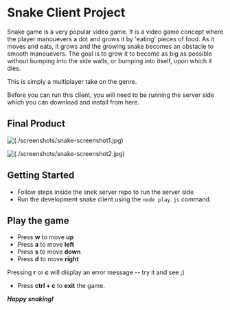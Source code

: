 # Snake Client Project

Snake game is a very popular video game. It is a video game concept where the player manouevers a dot and grows it by 'eating' pieces of food. As it moves and eats, it grows and the growing snake becomes an obstacle to smooth manouevers. The goal is to grow it to become as big as possible without bumping into the side walls, or bumping into itself, upon which it dies.

This is simply a multiplayer take on the genre.

Before you can run this client, you will need to be running the server side which you can download and install from here.

## Final Product


![(./screenshots/snake-screenshot1.jpg)](#)

![(./screenshots/snake-screenshot2.jpg)](#)

## Getting Started

- Follow steps inside the snek server repo to run the server side
- Run the development snake client using the `node play.js` command.

## Play the game
 
- Press **w** to move **up**
- Press **a** to move **left**
- Press **s** to move **down**
- Press **d** to move **right**

Pressing **r** or **c** will display an error message -- try it and see ;)

- Press **ctrl + c** to **exit** the game.

***Happy snaking!***
